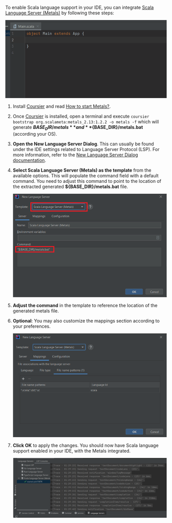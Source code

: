To enable Scala language support in your IDE, you can integrate [Scala Language Server (Metals)](https://scalameta.org/metals/) by following these steps:

![Metala LS demo](../images/user-defined-ls/metals/MetaLSDemo.gif)

1. Install [Coursier](https://github.com/coursier/coursier) and read [How to start Metals?](https://scalameta.org/metals/docs/integrations/new-editor#starting-the-server).

2. Once [Coursier](https://github.com/coursier/coursier) is installed, open a terminal and execute `coursier bootstrap org.scalameta:metals_2.13:1.2.2 -o metals -f`
   which will generate **${BASE_DIR}/metals** and **${BASE_DIR}/metals.bat** (according your OS).

3. **Open the New Language Server Dialog**. This can usually be found under the IDE settings related to Language Server Protocol (LSP). For more information, refer to the [New Language Server Dialog documentation](../UserDefinedLanguageServer.md#new-language-server-dialog).

4. **Select Scala Language Server (Metals) as the template** from the available options.
   This will populate the command field with a default command. You need to adjust this command to point to the location of the extracted generated **${BASE_DIR}/metals.bat** file.
   
   ![Metals template](../images/user-defined-ls/metals/MetaLSTemplate.png)

5. **Adjust the command** in the template to reference the location of the generated metals file.

6. **Optional**: You may also customize the mappings section according to your preferences.

   ![Meta LS template mappings](../images/user-defined-ls/metals/MetaLSTemplateMappings.png)

7. **Click OK** to apply the changes. You should now have Scala language support enabled in your IDE, with the Metals integrated.

   ![Meta LS in LSP Console](../images/user-defined-ls/metals/MetaLSInLSPConsole.png)